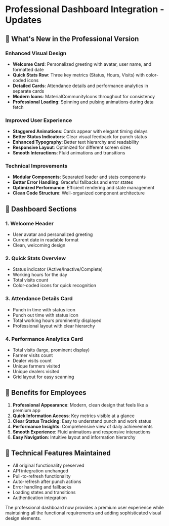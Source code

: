 # Professional Dashboard Integration - Updates

## 🚀 What's New in the Professional Version

### Enhanced Visual Design

- **Welcome Card**: Personalized greeting with avatar, user name, and formatted date
- **Quick Stats Row**: Three key metrics (Status, Hours, Visits) with color-coded icons
- **Detailed Cards**: Attendance details and performance analytics in separate cards
- **Modern Icons**: MaterialCommunityIcons throughout for consistency
- **Professional Loading**: Spinning and pulsing animations during data fetch

### Improved User Experience

- **Staggered Animations**: Cards appear with elegant timing delays
- **Better Status Indicators**: Clear visual feedback for punch status
- **Enhanced Typography**: Better text hierarchy and readability
- **Responsive Layout**: Optimized for different screen sizes
- **Smooth Interactions**: Fluid animations and transitions

### Technical Improvements

- **Modular Components**: Separated loader and stats components
- **Better Error Handling**: Graceful fallbacks and error states
- **Optimized Performance**: Efficient rendering and state management
- **Clean Code Structure**: Well-organized component architecture

## 📱 Dashboard Sections

### 1. Welcome Header

- User avatar and personalized greeting
- Current date in readable format
- Clean, welcoming design

### 2. Quick Stats Overview

- Status indicator (Active/Inactive/Complete)
- Working hours for the day
- Total visits count
- Color-coded icons for quick recognition

### 3. Attendance Details Card

- Punch in time with status icon
- Punch out time with status icon
- Total working hours prominently displayed
- Professional layout with clear hierarchy

### 4. Performance Analytics Card

- Total visits (large, prominent display)
- Farmer visits count
- Dealer visits count
- Unique farmers visited
- Unique dealers visited
- Grid layout for easy scanning

## 🎯 Benefits for Employees

1. **Professional Appearance**: Modern, clean design that feels like a premium app
2. **Quick Information Access**: Key metrics visible at a glance
3. **Clear Status Tracking**: Easy to understand punch and work status
4. **Performance Insights**: Comprehensive view of daily achievements
5. **Smooth Experience**: Fluid animations and responsive interactions
6. **Easy Navigation**: Intuitive layout and information hierarchy

## 🔧 Technical Features Maintained

- All original functionality preserved
- API integration unchanged
- Pull-to-refresh functionality
- Auto-refresh after punch actions
- Error handling and fallbacks
- Loading states and transitions
- Authentication integration

The professional dashboard now provides a premium user experience while maintaining all the functional requirements and adding sophisticated visual design elements.
